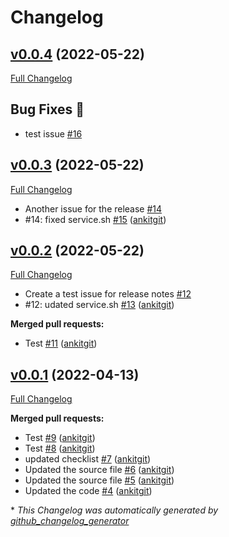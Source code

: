 # Changelog

## [v0.0.4](https://github.com/ankitgit/dev-test-new-test/tree/v0.0.4) (2022-05-22)

[Full Changelog](https://github.com/ankitgit/dev-test-new-test/compare/v0.0.3...v0.0.4)

## Bug Fixes 🐛

- test issue [\#16](https://github.com/ankitgit/dev-test-new-test/issues/16)

## [v0.0.3](https://github.com/ankitgit/dev-test-new-test/tree/v0.0.3) (2022-05-22)

[Full Changelog](https://github.com/ankitgit/dev-test-new-test/compare/v0.0.2...v0.0.3)

- Another issue for the release [\#14](https://github.com/ankitgit/dev-test-new-test/issues/14)
- \#14: fixed service.sh [\#15](https://github.com/ankitgit/dev-test-new-test/pull/15) ([ankitgit](https://github.com/ankitgit))

## [v0.0.2](https://github.com/ankitgit/dev-test-new-test/tree/v0.0.2) (2022-05-22)

[Full Changelog](https://github.com/ankitgit/dev-test-new-test/compare/v0.0.1...v0.0.2)

- Create a test issue for release notes [\#12](https://github.com/ankitgit/dev-test-new-test/issues/12)
- \#12: udated service.sh [\#13](https://github.com/ankitgit/dev-test-new-test/pull/13) ([ankitgit](https://github.com/ankitgit))

**Merged pull requests:**

- Test [\#11](https://github.com/ankitgit/dev-test-new-test/pull/11) ([ankitgit](https://github.com/ankitgit))

## [v0.0.1](https://github.com/ankitgit/dev-test-new-test/tree/v0.0.1) (2022-04-13)

[Full Changelog](https://github.com/ankitgit/dev-test-new-test/compare/afa2aec13d6e0e1f1b88017cc367a2a85dc43341...v0.0.1)

**Merged pull requests:**

- Test [\#9](https://github.com/ankitgit/dev-test-new-test/pull/9) ([ankitgit](https://github.com/ankitgit))
- Test [\#8](https://github.com/ankitgit/dev-test-new-test/pull/8) ([ankitgit](https://github.com/ankitgit))
- updated checklist [\#7](https://github.com/ankitgit/dev-test-new-test/pull/7) ([ankitgit](https://github.com/ankitgit))
- Updated the source file [\#6](https://github.com/ankitgit/dev-test-new-test/pull/6) ([ankitgit](https://github.com/ankitgit))
- Updated the source file [\#5](https://github.com/ankitgit/dev-test-new-test/pull/5) ([ankitgit](https://github.com/ankitgit))
- Updated the code [\#4](https://github.com/ankitgit/dev-test-new-test/pull/4) ([ankitgit](https://github.com/ankitgit))



\* *This Changelog was automatically generated by [github_changelog_generator](https://github.com/github-changelog-generator/github-changelog-generator)*
